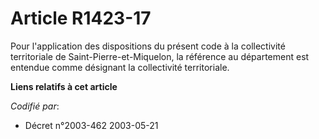 # Article R1423-17

Pour l'application des dispositions du présent code à la collectivité territoriale de Saint-Pierre-et-Miquelon, la référence
au département est entendue comme désignant la collectivité territoriale.

**Liens relatifs à cet article**

_Codifié par_:

  - Décret n°2003-462 2003-05-21
